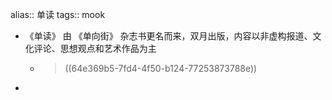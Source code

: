 alias:: 单读
tags:: mook

  - 《单读》 由 《单向街》 杂志书更名而来，双月出版，内容以非虚构报道、文化评论、思想观点和艺术作品为主
    - > ((64e369b5-7fd4-4f50-b124-77253873788e))
  -